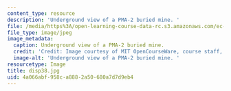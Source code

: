 ```yaml
---
content_type: resource
description: 'Underground view of a PMA-2 buried mine. '
file: /media/https%3A/open-learning-course-data-rc.s3.amazonaws.com/ec-s06-design-for-demining-spring-2007/4a066abf958ca8882a50680a7d7d9eb4_disp38.jpg
file_type: image/jpeg
image_metadata:
  caption: Underground view of a PMA-2 buried mine.
  credit: 'Credit: Image courtesy of MIT OpenCourseWare, course staff, and students.'
  image-alt: 'Underground view of a PMA-2 buried mine. '
resourcetype: Image
title: disp38.jpg
uid: 4a066abf-958c-a888-2a50-680a7d7d9eb4
---
```

